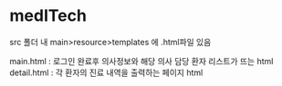 # medITech

src 폴더 내 main>resource>templates 에 .html파일 있음

main.html : 로그인 완료후 의사정보와 해당 의사 담당 환자 리스트가 뜨는 html
detail.html : 각 환자의 진료 내역을 출력하는 페이지 html
